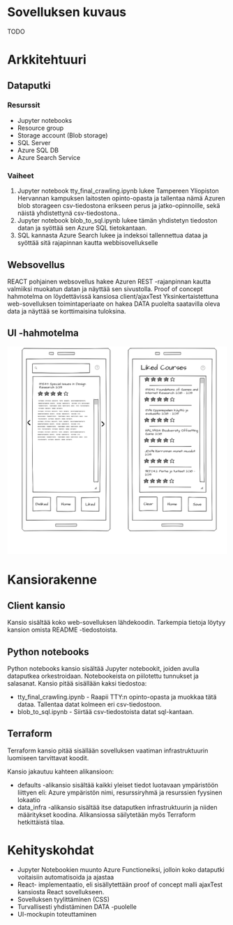 # Sovelluksen kuvaus
TODO 

# Arkkitehtuuri

## Dataputki
### Resurssit
- Jupyter notebooks
- Resource group
- Storage account (Blob storage)
- SQL Server
- Azure SQL DB
- Azure Search Service
### Vaiheet
1. Jupyter notebook tty_final_crawling.ipynb lukee Tampereen Yliopiston Hervannan kampuksen laitosten opinto-opasta ja tallentaa nämä Azuren blob storageen csv-tiedostona erikseen perus ja jatko-opinnoille, sekä näistä yhdistettynä csv-tiedostona..
2. Jupyter notebook blob_to_sql.ipynb lukee tämän yhdistetyn tiedoston datan ja syöttää sen Azure SQL tietokantaan. 
3. SQL kannasta Azure Search lukee ja indeksoi tallennettua dataa ja syöttää sitä rajapinnan kautta webbisovellukselle

## Websovellus
REACT pohjainen websovellus hakee Azuren REST -rajanpinnan kautta valmiiksi muokatun datan ja näyttää sen sivustolla. Proof of concept hahmotelma on löydettävissä kansiosa client/ajaxTest
Yksinkertaistettuna web-sovelluksen toimintaperiaate on hakea DATA puolelta saatavilla oleva data ja näyttää se korttimaisina tuloksina.

## UI -hahmotelma
![](./client/ajaxTest/UI-mockup.png)
# Kansiorakenne 

## Client kansio
Kansio sisältää koko web-sovelluksen lähdekoodin. Tarkempia tietoja löytyy kansion omista README -tiedostoista.

## Python notebooks
Python notebooks kansio sisältää Jupyter notebookit, joiden avulla dataputkea orkestroidaan. Notebookeista on piilotettu tunnukset ja salasanat.
Kansio pitää sisällään kaksi tiedostoa: 
- tty_final_crawling.ipynb - Raapii TTY:n opinto-opasta ja muokkaa tätä dataa. Tallentaa datat kolmeen eri csv-tiedostoon.
- blob_to_sql.ipynb - Siirtää csv-tiedostoista datat sql-kantaan.

## Terraform 
Terraform kansio pitää sisällään sovelluksen vaatiman infrastruktuurin luomiseen tarvittavat koodit.

Kansio jakautuu kahteen alikansioon: 
 - defaults -alikansio sisältää kaikki yleiset tiedot luotavaan ympäristöön liittyen eli: Azure ympäristön nimi, resurssiryhmä ja resurssien fyysinen lokaatio
 - data_infra -alikansio sisältää itse dataputken infrastruktuurin ja niiden määritykset koodina. Alikansiossa säilytetään myös Terraform hetkittäistä tilaa.

 # Kehityskohdat
 - Jupyter Notebookien muunto Azure Functioneiksi, jolloin koko dataputki voitaisiin automatisoida ja ajastaa
 - React- implementaatio, eli sisällytettään proof of concept malli ajaxTest kansiosta React sovellukseen.
 - Sovelluksen tyylittäminen (CSS)
 - Turvallisesti yhdistäminen DATA -puolelle
 - UI-mockupin toteuttaminen
